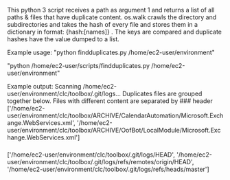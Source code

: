 This python 3 script receives a path as argument 1 and returns a list of all paths & files that have duplicate content. os.walk crawls the directory and subdirectories and takes the hash of every file and stores them in a dictionary in format: {hash:[names]} . The keys are compared and duplicate hashes have the value dumped to a list.

Example usage: 
"python findduplicates.py /home/ec2-user/environment"

"python  /home/ec2-user/scripts/findduplicates.py /home/ec2-user/environment"


Example output:
Scanning /home/ec2-user/environment/clc/toolbox/.git/logs...
Duplicates files are grouped together below. Files with different content are separated by ### header
['/home/ec2-user/environment/clc/toolbox/ARCHIVE/CalendarAutomation/Microsoft.Exchange.WebServices.xml', '/home/ec2-user/environment/clc/toolbox/ARCHIVE/OofBot/LocalModule/Microsoft.Exchange.WebServices.xml']
###
['/home/ec2-user/environment/clc/toolbox/.git/logs/HEAD', '/home/ec2-user/environment/clc/toolbox/.git/logs/refs/remotes/origin/HEAD', '/home/ec2-user/environment/clc/toolbox/.git/logs/refs/heads/master']
###